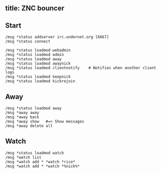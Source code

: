 title: ZNC bouncer
---

## Start

    /msg *status addserver irc.undernet.org [6667]
    /msg *status connect

    /msg *status loadmod webadmin
    /msg *status loadmod admin
    /msg *status loadmod away
    /msg *status loadmod awaynick
    /msg *status loadmod clientnotify    # Notifies when another client logs
    /msg *status loadmod keepnick
    /msg *status loadmod kickrejoin

## Away

    /msg *status loadmod away
    /msg *away away
    /msg *away back
    /msg *away show   #=> Show messages
    /msg *away delete all

## Watch

    /msg *status loadmod watch
    /msg *watch list
    /msg *watch add * *watch *rico*
    /msg *watch add * *watch *%nick%*

